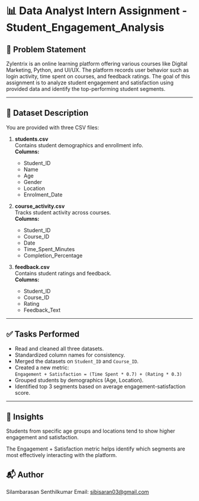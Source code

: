 # 📊 Data Analyst Intern Assignment - Student_Engagement_Analysis

## 🧠 Problem Statement

Zylentrix is an online learning platform offering various courses like Digital Marketing, Python, and UI/UX. The platform records user behavior such as login activity, time spent on courses, and feedback ratings. The goal of this assignment is to analyze student engagement and satisfaction using provided data and identify the top-performing student segments.

---

## 📁 Dataset Description

You are provided with three CSV files:

1. **students.csv**  
   Contains student demographics and enrollment info.  
   **Columns:**  
   - Student_ID  
   - Name  
   - Age  
   - Gender  
   - Location  
   - Enrolment_Date

2. **course_activity.csv**  
   Tracks student activity across courses.  
   **Columns:**  
   - Student_ID  
   - Course_ID  
   - Date  
   - Time_Spent_Minutes 
   - Completion_Percentage

3. **feedback.csv**  
   Contains student ratings and feedback.  
   **Columns:**  
   - Student_ID  
   - Course_ID  
   - Rating
   - Feedback_Text

---

## ✅ Tasks Performed

- Read and cleaned all three datasets.
- Standardized column names for consistency.
- Merged the datasets on `Student_ID` and `Course_ID`.
- Created a new metric:  
  `Engagement + Satisfaction = (Time Spent * 0.7) + (Rating * 0.3)`
- Grouped students by demographics (Age, Location).
- Identified top 3 segments based on average engagement-satisfaction score.

---

## 📌 Insights

Students from specific age groups and locations tend to show higher engagement and satisfaction.

The Engagement + Satisfaction metric helps identify which segments are most effectively interacting with the platform.

## 📬 Author

Silambarasan Senthilkumar
Email: sibisaran03@gmail.com
